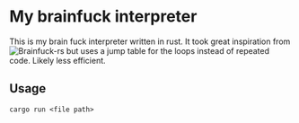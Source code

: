 # My brainfuck interpreter
This is my brain fuck interpreter written in rust. It took great inspiration from ![Brainfuck-rs](https://github.com/Jomy10/Brainfuck-rs/) but uses a jump table for the loops instead of repeated code. Likely less efficient.

## Usage

```
cargo run <file path>
```